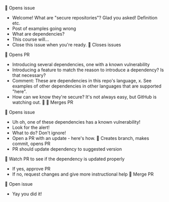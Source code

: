 🤖 Opens issue
 - Welcome! What are "secure repositories"? Glad you asked! Definition etc.
 - Post of examples going wrong
 - What are dependencies?
 - This course will...
 - Close this issue when you're ready.
👤 Closes issues


🤖 Opens PR
 - Introducing several dependencies, one with a known vulnerability
 - Introducing a feature to match the reason to introduce a dependency? Is that necessary?
 - Comment: These are dependencies in this repo's language, x. See examples of other dependencies in other languages that are supported "here".
 - How can we know they're secure? It's not always easy, but GitHub is watching out. 👀
👤 Merges PR


🤖 Opens issue
 - Uh oh, one of these dependencies has a known vulnerability!
 - Look for the alert!
 - What to do? Don't ignore!
 - Open a PR with an update - here's how.
👤 Creates branch, makes commit, opens PR
 - PR should update dependency to suggested version

🤖 Watch PR to see if the dependency is updated properly
 - If yes, approve PR
 - If no, request changes and give more instructional help
👤 Merge PR

🤖 Open issue
 - Yay you did it!
